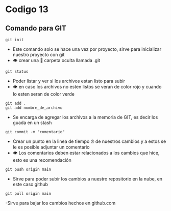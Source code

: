 # Codigo 13

## Comando para GIT

```
git init
```
- Este comando solo se hace una vez por proyecto, sirve para inicializar nuestro proyecto con git
- :eye: crear una :file_folder: carpeta oculta llamada .git

```
git status
```

- Poder listar y ver si los archivos estan listo para subir
- :eye: en caso los archivos no esten listos se veran de color rojo y cuando lo esten seran de color verde


```
git add .
git add nombre_de_archivo
```

- Se encarga de agregar los archivos a la memoria de GIT, es decir los guada en un stash

```
git commit -m "comentario"
```

- Crear un punto en la linea de tiempo :alarm_clock: de nuestros cambios y a estos se le es posible adjuntar un comentario
- :eye: Los comentarios deben estar relacionados a los cambios que hice, esto es una recomendación

```
git push origin main
```
- Sirve para poder subir los cambios a nuestro repositorio en la nube, en este caso github


```
git pull origin main
```

-Sirve para bajar los cambios hechos en github.com
